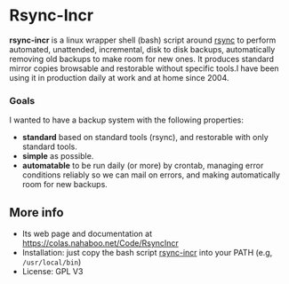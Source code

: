 # Rsync-Incr 

**rsync-incr** is a linux wrapper shell (bash) script around [rsync](http://samba.anu.edu.au/ftp/rsync/rsync.html) to perform automated, unattended, incremental, disk to disk backups,  automatically removing old backups to make room for new ones. It  produces standard mirror copies browsable and restorable without  specific tools.I have been using it in production daily at work and at  home since 2004.

### Goals 

I wanted to have a backup system with the following properties: 

-  **standard** based on standard tools (rsync), and restorable with only standard tools.
-  **simple** as possible.
-  **automatable** to be run daily (or more) by  crontab, managing error conditions reliably so we can mail on errors,  and making automatically room for new backups.

## More info

- Its web page and documentation at https://colas.nahaboo.net/Code/RsyncIncr
- Installation: just copy the bash script [rsync-incr](rsync-incr) into your PATH (e.g, `/usr/local/bin`)
- License: GPL V3

